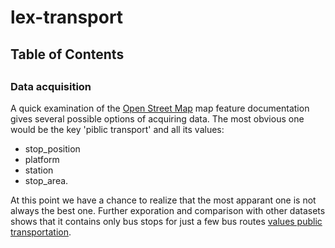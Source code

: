 # lex-transport

## Table of Contents

##

### Data acquisition

A quick examination of the [Open Street Map](https://wiki.openstreetmap.org/wiki/Main_Page) map feature documentation gives several possible options of acquiring data.
The most obvious one would be the key 'piblic transport' and all its values:

 * stop_position 
 * platform 
 * station 
 * stop_area. 

At this point we have a chance to realize that the most apparant one is not always the best one. Further exporation and comparison with other datasets shows that it contains only bus stops for just a few bus routes [values public transportation](graphics/public_transport_key.png). 